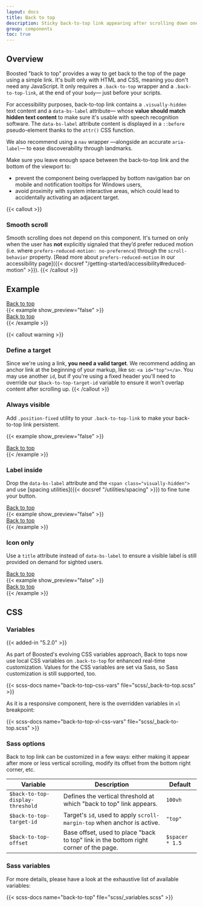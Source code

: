 ```yaml
---
layout: docs
title: Back to top
description: Sticky back-to-top link appearing after scrolling down one viewport height.
group: components
toc: true
---
```


## Overview

Boosted "back to top" provides a way to get back to the top of the page using a simple link. It's built only with HTML and CSS, meaning you don't need any JavaScript. It only requires a `.back-to-top` wrapper and a `.back-to-top-link`, at the end of your `body`— just before your scripts.

For accessibility purposes, back-to-top link contains a `.visually-hidden` text content and a `data-bs-label` attribute— whose **value should match hidden text content** to make sure it's usable with speech recognition software. The `data-bs-label` attribute content is displayed in a `::before` pseudo-element thanks to the `attr()` CSS function.

We also recommend using a `nav` wrapper —alongside an accurate `aria-label`— to ease discoverability through landmarks.

Make sure you leave enough space between the back-to-top link and the bottom of the viewport to:
- prevent the component being overlapped by bottom navigation bar on mobile and notification tooltips for Windows users,
- avoid proximity with system interactive areas, which could lead to accidentally activating an adjacent target.


{{< callout >}}
### Smooth scroll

Smooth scrolling does not depend on this component. It's turned on only when the user has **not** explicitly signaled that they’d prefer reduced motion (i.e. where `prefers-reduced-motion: no-preference`) through the `scroll-behavior` property. [Read more about `prefers-reduced-motion` in our accessibility page]({{< docsref "/getting-started/accessibility#reduced-motion" >}}).
{{< /callout >}}

## Example

<div class="bd-example">
  <nav aria-label="Standard back to top example" class="back-to-top position-static ps-5 ms-5">
    <a href="#top" class="back-to-top-link btn btn-icon btn-secondary position-relative top-0" data-bs-label="Back to top">
      <span class="visually-hidden">Back to top</span>
    </a>
  </nav>
</div>
{{< example show_preview="false" >}}
<nav aria-label="Back to top" class="back-to-top">
  <a href="#top" class="back-to-top-link btn btn-icon btn-secondary" data-bs-label="Back to top">
    <span class="visually-hidden">Back to top</span>
  </a>
</nav>
{{< /example >}}

{{< callout warning >}}
### Define a target

Since we're using a link, **you need a valid target**. We recommend adding an anchor link at the beginning of your markup, like so: `<a id="top"></a>`.
You may use another `id`, but if you're using a fixed header you'll need to override our `$back-to-top-target-id` variable to ensure it won't overlap content after scrolling up.
{{< /callout >}}

### Always visible

Add `.position-fixed` utility to your `.back-to-top-link` to make your back-to-top link persistent.

{{< example show_preview="false" >}}
<nav aria-label="Fixed back to top example" class="back-to-top">
  <a href="#top" class="back-to-top-link position-fixed btn btn-icon btn-secondary" data-bs-label="Back to top">
    <span class="visually-hidden">Back to top</span>
  </a>
</nav>
{{< /example >}}

### Label inside

Drop the `data-bs-label` attribute and the `<span class="visually-hidden">` and use [spacing utilities]({{< docsref "/utilities/spacing" >}}) to fine tune your button.

<div class="bd-example">
  <nav aria-label="Label inside back to top example" class="back-to-top position-static">
    <a href="#top" class="back-to-top-link position-static btn btn-secondary px-3">Back to top</a>
  </nav>
</div>
{{< example show_preview="false" >}}
<nav aria-label="Back to top" class="back-to-top">
  <a href="#top" class="back-to-top-link btn btn-secondary px-3">Back to top</a>
</nav>
{{< /example >}}

### Icon only

Use a `title` attribute instead of `data-bs-label` to ensure a visible label is still provided on demand for sighted users.

<div class="bd-example">
  <nav aria-label="Icon only back to top example" class="back-to-top position-static">
    <a href="#top" class="back-to-top-link position-static btn btn-icon btn-secondary" title="Back to top">
      <span class="visually-hidden">Back to top</span>
    </a>
  </nav>
</div>
{{< example show_preview="false" >}}
<nav aria-label="Back to top" class="back-to-top">
  <a href="#top" class="back-to-top-link btn btn-icon btn-secondary" title="Back to top">
    <span class="visually-hidden">Back to top</span>
  </a>
</nav>
{{< /example >}}

## CSS

### Variables

{{< added-in "5.2.0" >}}

As part of Boosted's evolving CSS variables approach, Back to tops now use local CSS variables on `.back-to-top` for enhanced real-time customization. Values for the CSS variables are set via Sass, so Sass customization is still supported, too.

{{< scss-docs name="back-to-top-css-vars" file="scss/_back-to-top.scss" >}}

As it is a responsive component, here is the overridden variables in `xl` breakpoint:

{{< scss-docs name="back-to-top-xl-css-vars" file="scss/_back-to-top.scss" >}}

### Sass options

Back to top link can be customized in a few ways: either making it appear after more or less vertical scrolling, modify its offset from the bottom right corner, etc.

<table class="table">
  <thead>
    <tr>
      <th>Variable</th>
      <th>Description</th>
      <th>Default</th>
    </tr>
  </thead>
  <tbody>
    <tr>
      <td><code>$back-to-top-display-threshold</code></td>
      <td>
        Defines the vertical threshold at which "back to top" link appears.
      </td>
      <td><code>100vh</code></td>
    </tr>
    <tr>
      <td><code>$back-to-top-target-id</code></td>
      <td>
        Target's <code>id</code>, used to apply <code>scroll-margin-top</code> when anchor is active.
      </td>
      <td><code>"top"</code></td>
    </tr>
    <tr>
      <td><code>$back-to-top-offset</code></td>
      <td>
        Base offset, used to place "back to top" link in the bottom right corner of the page.
      </td>
      <td><code>$spacer * 1.5</code></td>
    </tr>
  </tbody>
</table>

### Sass variables

For more details, please have a look at the exhaustive list of available variables:

{{< scss-docs name="back-to-top" file="scss/_variables.scss" >}}
